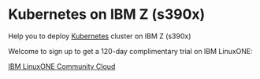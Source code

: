 # Kubernetes on IBM Z (s390x)

Help you to deploy [Kubernetes](https://kubernetes.io/) cluster on IBM Z (s390x)

Welcome to sign up to get a 120-day complimentary trial on IBM LinuxONE:

[IBM LinuxONE Community Cloud](https://linuxone20.cloud.marist.edu/cloud/#/login)